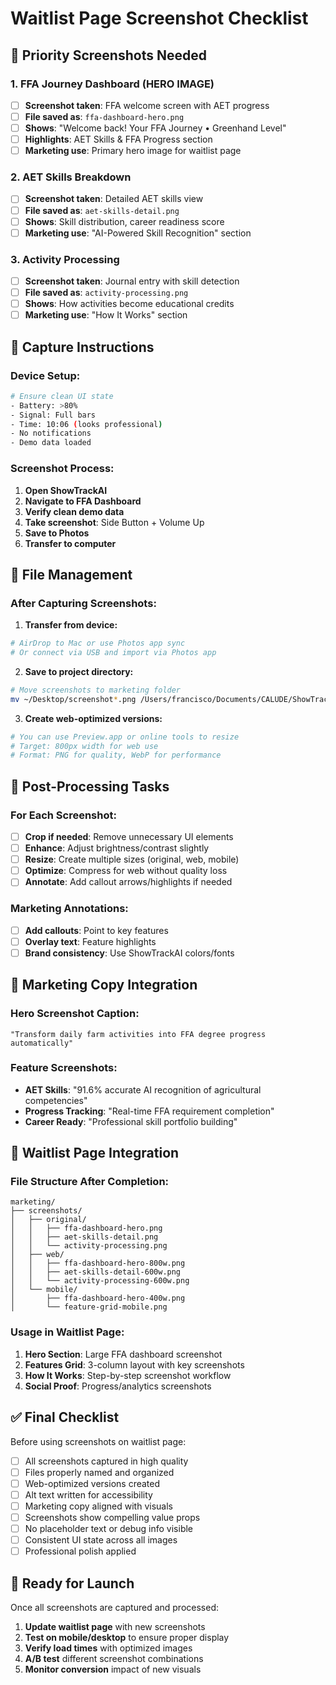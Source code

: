 # Waitlist Page Screenshot Checklist

## 🎯 **Priority Screenshots Needed**

### **1. FFA Journey Dashboard** (HERO IMAGE)
- [ ] **Screenshot taken**: FFA welcome screen with AET progress
- [ ] **File saved as**: `ffa-dashboard-hero.png`
- [ ] **Shows**: "Welcome back! Your FFA Journey • Greenhand Level"
- [ ] **Highlights**: AET Skills & FFA Progress section
- [ ] **Marketing use**: Primary hero image for waitlist page

### **2. AET Skills Breakdown**
- [ ] **Screenshot taken**: Detailed AET skills view
- [ ] **File saved as**: `aet-skills-detail.png`
- [ ] **Shows**: Skill distribution, career readiness score
- [ ] **Marketing use**: "AI-Powered Skill Recognition" section

### **3. Activity Processing**
- [ ] **Screenshot taken**: Journal entry with skill detection
- [ ] **File saved as**: `activity-processing.png`
- [ ] **Shows**: How activities become educational credits
- [ ] **Marketing use**: "How It Works" section

## 📱 **Capture Instructions**

### **Device Setup:**
```bash
# Ensure clean UI state
- Battery: >80%
- Signal: Full bars
- Time: 10:06 (looks professional)
- No notifications
- Demo data loaded
```

### **Screenshot Process:**
1. **Open ShowTrackAI**
2. **Navigate to FFA Dashboard**
3. **Verify clean demo data**
4. **Take screenshot**: Side Button + Volume Up
5. **Save to Photos**
6. **Transfer to computer**

## 💾 **File Management**

### **After Capturing Screenshots:**

1. **Transfer from device:**
```bash
# AirDrop to Mac or use Photos app sync
# Or connect via USB and import via Photos app
```

2. **Save to project directory:**
```bash
# Move screenshots to marketing folder
mv ~/Desktop/screenshot*.png /Users/francisco/Documents/CALUDE/ShowTrackAI-Fresh/marketing/screenshots/original/
```

3. **Create web-optimized versions:**
```bash
# You can use Preview.app or online tools to resize
# Target: 800px width for web use
# Format: PNG for quality, WebP for performance
```

## 🎨 **Post-Processing Tasks**

### **For Each Screenshot:**
- [ ] **Crop if needed**: Remove unnecessary UI elements
- [ ] **Enhance**: Adjust brightness/contrast slightly
- [ ] **Resize**: Create multiple sizes (original, web, mobile)
- [ ] **Optimize**: Compress for web without quality loss
- [ ] **Annotate**: Add callout arrows/highlights if needed

### **Marketing Annotations:**
- [ ] **Add callouts**: Point to key features
- [ ] **Overlay text**: Feature highlights
- [ ] **Brand consistency**: Use ShowTrackAI colors/fonts

## 📝 **Marketing Copy Integration**

### **Hero Screenshot Caption:**
```
"Transform daily farm activities into FFA degree progress automatically"
```

### **Feature Screenshots:**
- **AET Skills**: "91.6% accurate AI recognition of agricultural competencies"
- **Progress Tracking**: "Real-time FFA requirement completion"
- **Career Ready**: "Professional skill portfolio building"

## 🚀 **Waitlist Page Integration**

### **File Structure After Completion:**
```
marketing/
├── screenshots/
│   ├── original/
│   │   ├── ffa-dashboard-hero.png
│   │   ├── aet-skills-detail.png
│   │   └── activity-processing.png
│   ├── web/
│   │   ├── ffa-dashboard-hero-800w.png
│   │   ├── aet-skills-detail-600w.png
│   │   └── activity-processing-600w.png
│   └── mobile/
│       ├── ffa-dashboard-hero-400w.png
│       └── feature-grid-mobile.png
```

### **Usage in Waitlist Page:**
1. **Hero Section**: Large FFA dashboard screenshot
2. **Features Grid**: 3-column layout with key screenshots
3. **How It Works**: Step-by-step screenshot workflow
4. **Social Proof**: Progress/analytics screenshots

## ✅ **Final Checklist**

Before using screenshots on waitlist page:
- [ ] All screenshots captured in high quality
- [ ] Files properly named and organized
- [ ] Web-optimized versions created
- [ ] Alt text written for accessibility
- [ ] Marketing copy aligned with visuals
- [ ] Screenshots show compelling value props
- [ ] No placeholder text or debug info visible
- [ ] Consistent UI state across all images
- [ ] Professional polish applied

## 🎯 **Ready for Launch**

Once all screenshots are captured and processed:
1. **Update waitlist page** with new screenshots
2. **Test on mobile/desktop** to ensure proper display
3. **Verify load times** with optimized images
4. **A/B test** different screenshot combinations
5. **Monitor conversion** impact of new visuals